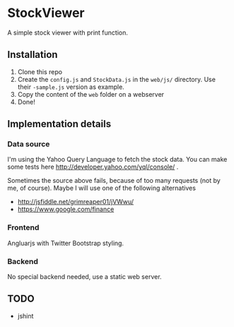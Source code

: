 # StockViewer

A simple stock viewer with print function.

## Installation

1. Clone this repo
2. Create the ```config.js``` and ```StockData.js``` in the  ```web/js/``` directory. Use their ```-sample.js``` version as example.
3. Copy the content of the ```web``` folder on a webserver
4. Done!

## Implementation details

### Data source
I'm using the Yahoo Query Language to fetch the stock data. You can make some tests here http://developer.yahoo.com/yql/console/ .

Sometimes the source above fails, because of too many requests (not by me, of course). Maybe I will use one of the following alternatives

* http://jsfiddle.net/grimreaper01/jVWwu/
* https://www.google.com/finance

### Frontend
Angluarjs with Twitter Bootstrap styling.

### Backend
No special backend needed, use a static web server.

## TODO
* jshint

